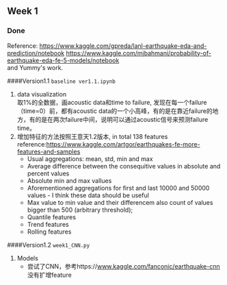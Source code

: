 ## Week 1  
### Done
Reference: https://www.kaggle.com/gpreda/lanl-earthquake-eda-and-prediction/notebook
https://www.kaggle.com/mjbahmani/probability-of-earthquake-eda-fe-5-models/notebook  
and Yummy's work.

####Version1.1 `baseline ver1.1.ipynb`
1. data visualization  
取1%的全数据，画acoustic data和time to failure, 发现在每一个failure（time=0）前，都有acoustic data的一个小高峰，有的是在靠近failure的地方，有的是在两次failure中间，说明可以通过acoustic信号来预测failure time。
2. 增加特征的方法按照王意天1.2版本, in total 138 features  
reference:https://www.kaggle.com/artgor/earthquakes-fe-more-features-and-samples 
   * Usual aggregations: mean, std, min and max
   * Average difference between the consequitive values in absolute and percent values  
   * Absolute min and max vallues  
   * Aforementioned aggregations for first and last 10000 and 50000 values - I think these data should be useful
   * Max value to min value and their differencem also count of values bigger than 500 (arbitrary threshold);
   * Quantile features
   * Trend features
   * Rolling features

####Version1.2 `week1_CNN.py`
1. Models  
   * 尝试了CNN，参考https://www.kaggle.com/fanconic/earthquake-cnn  
   没有扩增feature
   
   
   
   